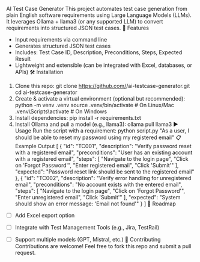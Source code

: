 AI Test Case Generator
This project automates test case generation from plain English software requirements using Large Language Models (LLMs). It leverages Ollama + llama3 (or any supported LLM) to convert requirements into structured JSON test cases.
🚀 Features
- Input requirements via command line
- Generates structured JSON test cases
- Includes: Test Case ID, Description, Preconditions, Steps, Expected Result
- Lightweight and extensible (can be integrated with Excel, databases, or APIs)
🛠️ Installation
1. Clone this repo:
git clone https://github.com/<your-username>/ai-testcase-generator.git
cd ai-testcase-generator
2. Create & activate a virtual environment (optional but recommended):
python -m venv .venv
source .venv/bin/activate   # On Linux/Mac
.venv\Scripts\activate      # On Windows
3. Install dependencies:
pip install -r requirements.txt
4. Install Ollama and pull a model (e.g., llama3):
ollama pull llama3
▶️ Usage
Run the script with a requirement:
python script.py "As a user, I should be able to reset my password using my registered email"
📋 Example Output
[
  {
    "id": "TC001",
    "description": "Verify password reset with a registered email",
    "preconditions": "User has an existing account with a registered email",
    "steps": [
      "Navigate to the login page",
      "Click on 'Forgot Password'",
      "Enter registered email",
      "Click 'Submit'"
    ],
    "expected": "Password reset link should be sent to the registered email"
  },
  {
    "id": "TC002",
    "description": "Verify error handling for unregistered email",
    "preconditions": "No account exists with the entered email",
    "steps": [
      "Navigate to the login page",
      "Click on 'Forgot Password'",
      "Enter unregistered email",
      "Click 'Submit'"
    ],
    "expected": "System should show an error message: 'Email not found'"
  }
]
📌 Roadmap
- [ ] Add Excel export option
- [ ] Integrate with Test Management Tools (e.g., Jira, TestRail)
- [ ] Support multiple models (GPT, Mistral, etc.)
🤝 Contributing
Contributions are welcome! Feel free to fork this repo and submit a pull request.

